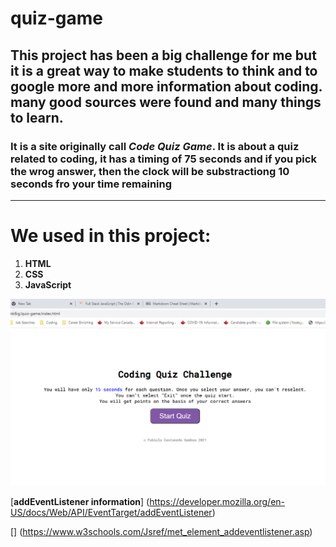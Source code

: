 # quiz-game

## This project has been a big challenge for me but it is a great way to make students to think and to google more and more information about coding. many good sources were found and many things to learn.
### It is a site originally call *Code Quiz Game*. It is about a quiz related to coding, it has a timing of 75 seconds and if you pick the wrog answer, then the clock will be substractiong 10 seconds fro your time remaining

---
# We used in this project:
1. **HTML**
2. **CSS**
3. **JavaScript**

![alt text](./assets/images/Quiz-code.png)

[**addEventListener information**] (https://developer.mozilla.org/en-US/docs/Web/API/EventTarget/addEventListener)

[] (https://www.w3schools.com/Jsref/met_element_addeventlistener.asp)






